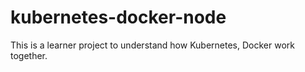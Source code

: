 # kubernetes-docker-node
This is a learner project to understand how Kubernetes, Docker work together.
